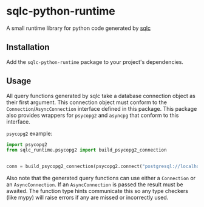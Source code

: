 # sqlc-python-runtime

A small runtime library for python code generated by [sqlc](https://github.com/kyleconroy/sqlc)

## Installation

Add the `sqlc-python-runtime` package to your project's dependencies.

## Usage

All query functions generated by sqlc take a database connection object as their first argument.
This connection object must conform to the `Connection`/`AsyncConnection` interface defined in this package.
This package also provides wrappers for `psycopg2` and `asyncpg` that conform to this interface.

`psycopg2` example:
```python
import psycopg2
from sqlc_runtime.psycopg2 import build_psycopg2_connection


conn = build_psycopg2_connection(psycopg2.connect("postgresql://localhost:5432/mydatabase"))
```

Also note that the generated query functions can use either a `Connection` or an `AsyncConnection`.
If an `AsyncConnection` is passed the result must be awaited. The function type hints communicate this so any type
checkers (like mypy) will raise errors if any are missed or incorrectly used.
